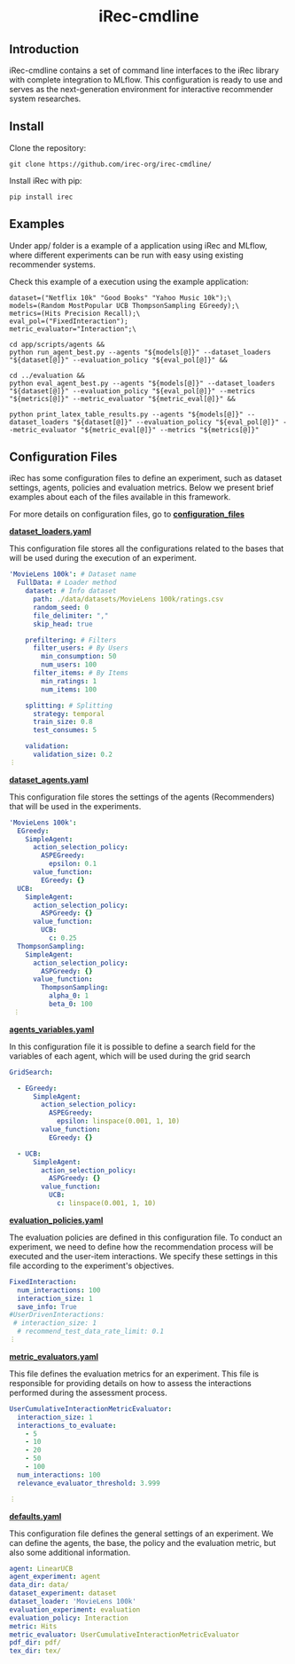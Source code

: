 <h1 align="center">iRec-cmdline</h1>

## Introduction

iRec-cmdline contains a set of command line interfaces to the iRec library with complete integration to MLflow. This configuration is ready to use and serves as the next-generation environment for interactive recommender system researches.

## Install

Clone the repository:

    git clone https://github.com/irec-org/irec-cmdline/

Install iRec with pip:

    pip install irec
    
## Examples

Under app/ folder is a example of a application using iRec and MLflow, where different experiments can be run with easy using existing recommender systems.

Check this example of a execution using the example application:

    dataset=("Netflix 10k" "Good Books" "Yahoo Music 10k");\
    models=(Random MostPopular UCB ThompsonSampling EGreedy);\
    metrics=(Hits Precision Recall);\
    eval_pol=("FixedInteraction");
    metric_evaluator="Interaction";\
    
    cd app/scripts/agents &&
    python run_agent_best.py --agents "${models[@]}" --dataset_loaders "${dataset[@]}" --evaluation_policy "${eval_pol[@]}" &&
  
    cd ../evaluation &&
    python eval_agent_best.py --agents "${models[@]}" --dataset_loaders "${dataset[@]}" --evaluation_policy "${eval_pol[@]}" --metrics "${metrics[@]}" --metric_evaluator "${metric_eval[@]}" &&

    python print_latex_table_results.py --agents "${models[@]}" --dataset_loaders "${dataset[@]}" --evaluation_policy "${eval_pol[@]}" --metric_evaluator "${metric_eval[@]}" --metrics "${metrics[@]}"

<!--Also, check these examples using the framework in Python code:-->

<!--:TODO:-->

## Configuration Files

iRec has some configuration files to define an experiment, such as dataset settings, agents, policies and evaluation metrics. Below we present brief examples about each of the files available in this framework.

For more details on configuration files, go to [**configuration_files**](tutorials/configuration_files.ipynb)

[**dataset_loaders.yaml**](app/settings/dataset_loaders.yaml)

This configuration file stores all the configurations related to the bases that will be used during the execution of an experiment.

```yaml
'MovieLens 100k': # Dataset name
  FullData: # Loader method
    dataset: # Info dataset
      path: ./data/datasets/MovieLens 100k/ratings.csv
      random_seed: 0
      file_delimiter: ","
      skip_head: true

    prefiltering: # Filters
      filter_users: # By Users
        min_consumption: 50
        num_users: 100
      filter_items: # By Items
        min_ratings: 1
        num_items: 100

    splitting: # Splitting
      strategy: temporal
      train_size: 0.8
      test_consumes: 5

    validation:
      validation_size: 0.2
︙
```

[**dataset_agents.yaml**](app/settings/dataset_agents.yaml)

This configuration file stores the settings of the agents (Recommenders) that will be used in the experiments.

```yaml
'MovieLens 100k':
  EGreedy:
    SimpleAgent:
      action_selection_policy:
        ASPEGreedy:
          epsilon: 0.1
      value_function:
        EGreedy: {}
  UCB:
    SimpleAgent:
      action_selection_policy:
        ASPGreedy: {}
      value_function:
        UCB:
          c: 0.25
  ThompsonSampling:
    SimpleAgent:
      action_selection_policy:
        ASPGreedy: {}
      value_function:
        ThompsonSampling:
          alpha_0: 1
          beta_0: 100
 ︙
```

[**agents_variables.yaml**](app/settings/agents_variables.yaml)

In this configuration file it is possible to define a search field for the variables of each agent, which will be used during the grid search

```yaml
GridSearch:

  - EGreedy:
      SimpleAgent:
        action_selection_policy:
          ASPEGreedy:
            epsilon: linspace(0.001, 1, 10)
        value_function:
          EGreedy: {}

  - UCB:
      SimpleAgent:
        action_selection_policy:
          ASPGreedy: {}
        value_function:
          UCB:
            c: linspace(0.001, 1, 10)
```

[**evaluation_policies.yaml**](app/settings/evaluation_policies.yaml)

The evaluation policies are defined in this configuration file. To conduct an experiment, we need to define how the recommendation process will be executed and the user-item interactions. We specify these settings in this file according to the experiment's objectives.

```yaml
FixedInteraction:
  num_interactions: 100
  interaction_size: 1
  save_info: True
#UserDrivenInteractions:
 # interaction_size: 1
  # recommend_test_data_rate_limit: 0.1
︙
```

[**metric_evaluators.yaml**](app/settings/metric_evaluators.yaml)

This file defines the evaluation metrics for an experiment. This file is responsible for providing details on how to assess the interactions performed during the assessment process.

```yaml
UserCumulativeInteractionMetricEvaluator:
  interaction_size: 1
  interactions_to_evaluate:
    - 5
    - 10
    - 20
    - 50
    - 100
  num_interactions: 100
  relevance_evaluator_threshold: 3.999

︙
```

[**defaults.yaml**](app/settings/defaults.yaml)

This configuration file defines the general settings of an experiment. We can define the agents, the base, the policy and the evaluation metric, but also some additional information.

```yaml
agent: LinearUCB
agent_experiment: agent
data_dir: data/
dataset_experiment: dataset
dataset_loader: 'MovieLens 100k'
evaluation_experiment: evaluation
evaluation_policy: Interaction
metric: Hits
metric_evaluator: UserCumulativeInteractionMetricEvaluator
pdf_dir: pdf/
tex_dir: tex/
```
